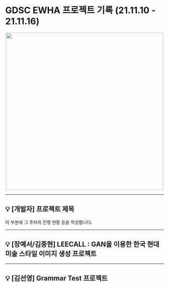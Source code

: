 # GDSC EWHA 프로젝트 기록 (21.11.10 - 21.11.16)

 <p align="center">
    <img src="https://user-images.githubusercontent.com/69420512/140852566-fdd9ac1f-94c5-4854-9173-ebe535458dd5.png" width = 500>
 </p>

---

## 💡 [개발자] 프로젝트 제목

이 부분에 그 주차의 진행 현황 등을 작성합니다.

---

## 💡 [장예서/김중현] LEECALL : GAN을 이용한 한국 현대 미술 스타일 이미지 생성 프로젝트


---

## 💡 [김선영] Grammar Test 프로젝트

